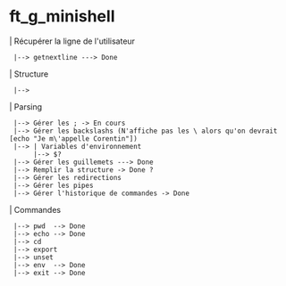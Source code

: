 # ft_g_minishell

| Récupérer la ligne de l'utilisateur
     
     |--> getnextline ---> Done


| Structure
     
     |--> 

| Parsing
     
     |--> Gérer les ; -> En cours
     |--> Gérer les backslashs (N'affiche pas les \ alors qu'on devrait [echo "Je m\'appelle Corentin"])
     |--> | Variables d'environnement
          |--> $?
     |--> Gérer les guillemets ---> Done
     |--> Remplir la structure -> Done ?
     |--> Gérer les redirections
     |--> Gérer les pipes
     |--> Gérer l'historique de commandes -> Done

| Commandes

     |--> pwd  --> Done
     |--> echo --> Done
     |--> cd
     |--> export
     |--> unset
     |--> env  --> Done
     |--> exit --> Done
